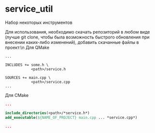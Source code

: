 # service_util
Набор некоторых инструментов

Для использования, необходимо скачать репозиторий в любом виде (лучше git clone, чтобы была возможность быстрого обновления при внесении каких-либо изменений),
добавить скачанные файлы в проект:\n
Для QMake
```qmake 
...

INCLUDES += some.h \
            <path>/service.h
            
SOURCES += main.cpp \
            <path>/service.cpp
...
```
Для CMake
```cmake
...

include_directories(<path>/*service.h*)
add_executable(${NAME_OF_PROJECT} main.cpp ... *service.cpp*)

...
```

